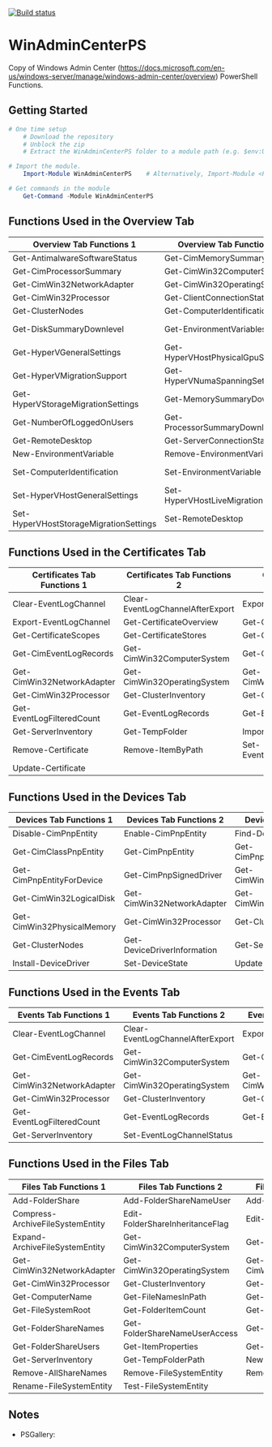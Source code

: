 [![Build status](https://ci.appveyor.com/api/projects/status/github/pldmgg/winadmincenterps?branch=master&svg=true)](https://ci.appveyor.com/project/pldmgg/WinAdminCenterPS/branch/master)


# WinAdminCenterPS
Copy of  Windows Admin Center (https://docs.microsoft.com/en-us/windows-server/manage/windows-admin-center/overview) PowerShell Functions.

## Getting Started

```powershell
# One time setup
    # Download the repository
    # Unblock the zip
    # Extract the WinAdminCenterPS folder to a module path (e.g. $env:USERPROFILE\Documents\WindowsPowerShell\Modules\)

# Import the module.
    Import-Module WinAdminCenterPS    # Alternatively, Import-Module <PathToModuleFolder>

# Get commands in the module
    Get-Command -Module WinAdminCenterPS

```

## Functions Used in the Overview Tab
|Overview Tab Functions 1|Overview Tab Functions 2|Overview Tab Functions 3|
|------------------------|------------------------|------------------------|
|Get-AntimalwareSoftwareStatus|Get-CimMemorySummary|Get-CimNetworkAdapterSummary|
|Get-CimProcessorSummary|Get-CimWin32ComputerSystem|Get-CimWin32LogicalDisk|
|Get-CimWin32NetworkAdapter|Get-CimWin32OperatingSystem|Get-CimWin32PhysicalMemory|
|Get-CimWin32Processor|Get-ClientConnectionStatus|Get-ClusterInventory|
|Get-ClusterNodes|Get-ComputerIdentification|Get-DiskSummary|
|Get-DiskSummaryDownlevel|Get-EnvironmentVariables|Get-HyperVEnhancedSessionModeSettings|
|Get-HyperVGeneralSettings|Get-HyperVHostPhysicalGpuSettings|Get-HyperVLiveMigrationSettings|
|Get-HyperVMigrationSupport|Get-HyperVNumaSpanningSettings|Get-HyperVRoleInstalled|
|Get-HyperVStorageMigrationSettings|Get-MemorySummaryDownLevel|Get-NetworkSummaryDownlevel|
|Get-NumberOfLoggedOnUsers|Get-ProcessorSummaryDownlevel|Get-RbacSessionConfiguration|
|Get-RemoteDesktop|Get-ServerConnectionStatus|Get-ServerInventory|
|New-EnvironmentVariable|Remove-EnvironmentVariable|Restart-CimOperatingSystem|
|Set-ComputerIdentification|Set-EnvironmentVariable|Set-HyperVEnhancedSessionModeSettings|
|Set-HyperVHostGeneralSettings|Set-HyperVHostLiveMigrationSettings|Set-HyperVHostNumaSpanningSettings|
|Set-HyperVHostStorageMigrationSettings|Set-RemoteDesktop|Start-DiskPerf|Stop-CimOperatingSystem|Stop-DiskPerf

## Functions Used in the Certificates Tab

|Certificates Tab Functions 1|Certificates Tab Functions 2|Certificates Tab Functions 3|
|----------------------------|----------------------------|----------------------------|
|Clear-EventLogChannel|Clear-EventLogChannelAfterExport|Export-Certificate|
|Export-EventLogChannel|Get-CertificateOverview|Get-Certificates|
|Get-CertificateScopes|Get-CertificateStores|Get-CertificateTreeNodes|
|Get-CimEventLogRecords|Get-CimWin32ComputerSystem|Get-CimWin32LogicalDisk|
|Get-CimWin32NetworkAdapter|Get-CimWin32OperatingSystem|Get-CimWin32PhysicalMemory|
|Get-CimWin32Processor|Get-ClusterInventory|Get-ClusterNodes|
|Get-EventLogFilteredCount|Get-EventLogRecords|Get-EventLogSummary|
|Get-ServerInventory|Get-TempFolder|Import-Certificate|
|Remove-Certificate|Remove-ItemByPath|Set-EventLogChannelStatus|
|Update-Certificate|

## Functions Used in the Devices Tab

|Devices Tab Functions 1|Devices Tab Functions 2|Devices Tab Functions 3|
|-----------------------|-----------------------|-----------------------|
|Disable-CimPnpEntity|Enable-CimPnpEntity|Find-DeviceDrivers|
|Get-CimClassPnpEntity|Get-CimPnpEntity|Get-CimPnpEntityDeviceProperties|
|Get-CimPnpEntityForDevice|Get-CimPnpSignedDriver|Get-CimWin32ComputerSystem|
|Get-CimWin32LogicalDisk|Get-CimWin32NetworkAdapter|Get-CimWin32OperatingSystem|
|Get-CimWin32PhysicalMemory|Get-CimWin32Processor|Get-ClusterInventory|
|Get-ClusterNodes|Get-DeviceDriverInformation|Get-ServerInventory|
|Install-DeviceDriver|Set-DeviceState|Update-DeviceDriver|

## Functions Used in the Events Tab

|Events Tab Functions 1|Events Tab Functions 2|Events Tab Functions 3|
|----------------------|----------------------|----------------------|
|Clear-EventLogChannel|Clear-EventLogChannelAfterExport|Export-EventLogChannel|
|Get-CimEventLogRecords|Get-CimWin32ComputerSystem|Get-CimWin32LogicalDisk|
|Get-CimWin32NetworkAdapter|Get-CimWin32OperatingSystem|Get-CimWin32PhysicalMemory|
|Get-CimWin32Processor|Get-ClusterInventory|Get-ClusterNodes|
|Get-EventLogFilteredCount|Get-EventLogRecords|Get-EventLogSummary|
|Get-ServerInventory|Set-EventLogChannelStatus|

## Functions Used in the Files Tab

|Files Tab Functions 1|Files Tab Functions 2|Files Tab Functions 3|
|---------------------|---------------------|---------------------|
|Add-FolderShare|Add-FolderShareNameUser|Add-FolderShareUser|
|Compress-ArchiveFileSystemEntity|Edit-FolderShareInheritanceFlag|Edit-FolderShareUser|
|Expand-ArchiveFileSystemEntity|Get-CimWin32ComputerSystem|Get-CimWin32LogicalDisk|
|Get-CimWin32NetworkAdapter|Get-CimWin32OperatingSystem|Get-CimWin32PhysicalMemory|
|Get-CimWin32Processor|Get-ClusterInventory|Get-ClusterNodes|
|Get-ComputerName|Get-FileNamesInPath|Get-FileSystemEntities|
|Get-FileSystemRoot|Get-FolderItemCount|Get-FolderOwner|
|Get-FolderShareNames|Get-FolderShareNameUserAccess|Get-FolderShareStatus|
|Get-FolderShareUsers|Get-ItemProperties|Get-ItemType|
|Get-ServerInventory|Get-TempFolderPath|New-Folder|
|Remove-AllShareNames|Remove-FileSystemEntity|Remove-FolderShareUser|
|Rename-FileSystemEntity|Test-FileSystemEntity

## Notes

* PSGallery: 
